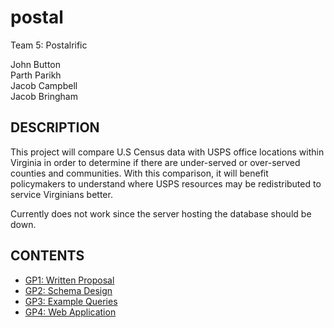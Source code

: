 # postal
Team 5: Postalrific

John Button   
Parth Parikh   
Jacob Campbell   
Jacob Bringham   

## DESCRIPTION


This project will compare U.S Census data with USPS office locations within Virginia in order to determine if there are under-served or over-served counties and communities. With this comparison, it will benefit policymakers to understand where USPS resources may be redistributed to service Virginians better.  

Currently does not work since the server hosting the database should be down.


## CONTENTS

* [GP1: Written Proposal](proposal)
* [GP2: Schema Design](schema)
* [GP3: Example Queries](queries)
* [GP4: Web Application](webapp)
